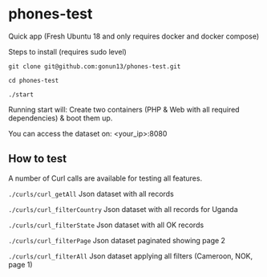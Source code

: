 # phones-test
Quick app
(Fresh Ubuntu 18 and only requires docker and docker compose)

Steps to install (requires sudo level)

```
git clone git@github.com:gonun13/phones-test.git

cd phones-test

./start
```

Running start will: 
Create two containers (PHP & Web with all required dependencies) & boot them up.

You can access the dataset on: <your_ip>:8080

## How to test

A number of Curl calls are available for testing all features.

`./curls/curl_getAll`
Json dataset with all records

`./curls/curl_filterCountry`
Json dataset with all records for Uganda

`./curls/curl_filterState`
Json dataset with all OK records

`./curls/curl_filterPage`
Json dataset paginated showing page 2

`./curls/curl_filterAll`
Json dataset applying all filters (Cameroon, NOK, page 1)
